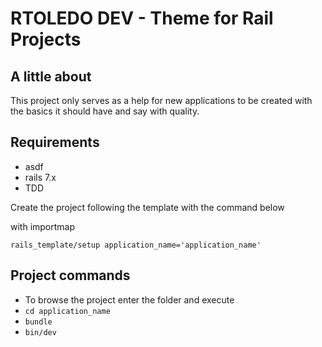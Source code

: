 # RTOLEDO DEV - Theme for Rail Projects

## A little about

This project only serves as a help for new applications to be created with the basics it should have and say with quality.

## Requirements

- asdf
- rails 7.x
- TDD

Create the project following the template with the command below

with importmap

`rails_template/setup application_name='application_name'`

## Project commands

- To browse the project enter the folder and execute
- `cd application_name`
- `bundle`
- `bin/dev`